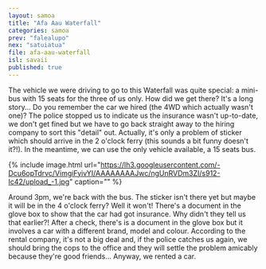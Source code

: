 ```yaml
---
layout: samoa
title: "Afa Aau Waterfall"
categories: samoa
prev: "falealupo"
nex: "satuiatua"
file: afa-aau-waterfall
isl: savaii
published: true
---
```


The vehicle we were driving to go to this Waterfall was quite special: a mini-bus with 15 seats for the three of us only. How did we get there? It's a long story... Do you remember the car we hired (the 4WD which actually wasn't one)? The police stopped us to indicate us the insurance wasn't up-to-date, we don't get fined but we have to go back straight away to the hiring company to sort this "detail" out. Actually, it's only a problem of sticker which should arrive in the 2 o'clock ferry (this sounds a bit funny doesn't it?!). In the meantime, we can use the only vehicle available, a 15 seats bus.

{% include image.html url="https://lh3.googleusercontent.com/-Dcu6opTdrvc/VimgiFyivYI/AAAAAAAAJwc/ngUnRVDm3ZI/s912-Ic42/upload_-1.jpg" caption="" %}

Around 3pm, we're back with the bus. The sticker isn't there yet but maybe it will be in the 4 o'clock ferry? Well it won't! There's a document in the glove box to show that the car had got insurance. Why didn't they tell us that earlier?! After a check, there's is a document in the glove box but it involves a car with a different brand, model and colour. According to the rental company, it's not a big deal and, if the police catches us again, we should bring the cops to the office and they will settle the problem amicably because they're good friends... Anyway, we rented a car.